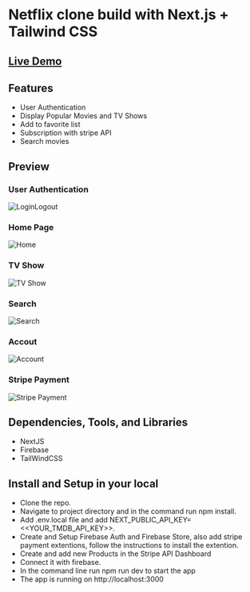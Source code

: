 # Netflix clone build with Next.js + Tailwind CSS 


## [Live Demo](https://suntv.vercel.app/)

## Features
- User Authentication
- Display Popular Movies and TV Shows
- Add to favorite list
- Subscription with stripe API
- Search movies

## Preview

### User Authentication
![LoginLogout](https://i.imgur.com/wiwLnbI.png)
### Home Page
![Home](https://i.imgur.com/lldT5Cn.png)
### TV Show
![TV Show](https://i.imgur.com/4Cj0YFw.png)
### Search
![Search](https://i.imgur.com/4Cj0YFw.png)
### Accout
![Account](https://i.imgur.com/eW60Owk.png)
### Stripe Payment
![Stripe Payment](https://i.imgur.com/cnkEh7b.png)

## Dependencies, Tools, and Libraries
- NextJS
- Firebase
- TailWindCSS

## Install and Setup in your local
- Clone the repo.
- Navigate to project directory and in the command run npm install.
- Add .env.local file and add NEXT_PUBLIC_API_KEY=<<YOUR_TMDB_API_KEY>>.
- Create and Setup Firebase Auth and Firebase Store, also add stripe payment extentions, follow the instructions to install the extention.
- Create and add new Products in the Stripe API Dashboard 
- Connect it with firebase.
- In the command line run npm run dev to start the app 
- The app is running on http://localhost:3000

